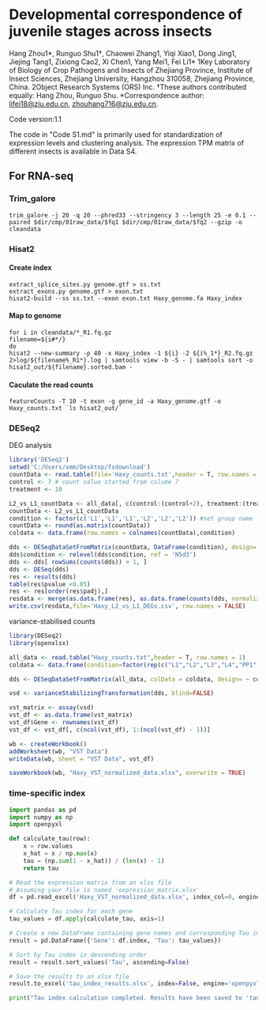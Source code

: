 # Developmental correspondence of juvenile stages across insects

Hang Zhou1*, Runguo Shu1†, Chaowei Zhang1, Yiqi Xiao1, Dong Jing1, Jiejing Tang1, Zixiong Cao2, Xi Chen1, Yang Mei1, Fei Li1*
1Key Laboratory of Biology of Crop Pathogens and Insects of Zhejiang Province, Institute of Insect Sciences, Zhejiang University, Hangzhou 310058, Zhejiang Province, China. 
2Object Research Systems (ORS) Inc. 
†These authors contributed equally: Hang Zhou, Runguo Shu. 
*Correspondence author: lifei18@zju.edu.cn, zhouhang716@zju.edu.cn.

Code version:1.1

The code in "Code S1.md" is primarily used for standardization of expression levels and clustering analysis. The expression TPM matrix of different insects is available in Data S4.

## For RNA-seq

### Trim_galore
```shell
trim_galore -j 20 -q 20 --phred33 --stringency 3 --length 25 -e 0.1 --paired $dir/cmp/01raw_data/$fq1 $dir/cmp/01raw_data/$fq2 --gzip -o cleandata

```
### Hisat2
#### Create index
```shell
extract_splice_sites.py genome.gtf > ss.txt
extract_exons.py genome.gtf > exon.txt
hisat2-build --ss ss.txt --exon exon.txt Haxy_genome.fa Haxy_index

```
#### Map to genome
```shell
for i in cleandata/*_R1.fq.gz   
filename=${i#*/}
do
hisat2 --new-summary -p 40 -x Haxy_index -1 ${i} -2 ${i%_1*}_R2.fq.gz 2>log/${filename%_R1*}.log | samtools view -b -S - | samtools sort -o hisat2_out/${filename}.sorted.bam -

```
#### Caculate the read counts
```shell
featureCounts -T 10 -t exon -g gene_id -a Haxy_genome.gtf -o Haxy_counts.txt `ls hisat2_out/`
```
### DESeq2
DEG analysis
```r
library('DESeq2')
setwd('C:/Users/xmm/Desktop/fsdownload')
countData <- read.table(file='Haxy_counts.txt',header = T, row.names = 1) 
control <- 7 # count value started from colume 7
treatment <- 10

L2_vs_L1_countData <- all_data[, c(control:(control+2), treatment:(treatment+2))]
countData <- L2_vs_L1_countData
condition <- factor(c('L1','L1','L1','L2','L2','L2')) #set group name
countData <- round(as.matrix(countData)) 
coldata <- data.frame(row.names = colnames(countData),condition)

dds <- DESeqDataSetFromMatrix(countData, DataFrame(condition), design= ~ condition)
dds$condition <- relevel(dds$condition, ref = 'N5d3')
dds <- dds[ rowSums(counts(dds)) > 1, ]
dds <- DESeq(dds)
res <- results(dds)
table(res$pvalue <0.05)
res <- res[order(res$padj),]
resdata <- merge(as.data.frame(res), as.data.frame(counts(dds, normalized=TRUE)),by='row.names',sort=FALSE)
write.csv(resdata,file='Haxy_L2_vs_L1_DEGs.csv', row.names = FALSE)
```
variance-stabilised counts
```r
library(DESeq2)
library(openxlsx)

all_data <- read.table("Haxy_counts.txt",header = T, row.names = 1)
coldata <- data.frame(condition=factor(rep(c("L1","L2","L3","L4","PP1","PP2","PP3","PP4","P1","P2","P3"), each=3)))

dds <- DESeqDataSetFromMatrix(all_data, colData = coldata, design= ~ condition)

vsd <- varianceStabilizingTransformation(dds, blind=FALSE)

vst_matrix <- assay(vsd)
vst_df <- as.data.frame(vst_matrix)
vst_df$Gene <- rownames(vst_df)
vst_df <- vst_df[, c(ncol(vst_df), 1:(ncol(vst_df) - 1))]

wb <- createWorkbook()
addWorksheet(wb, "VST Data")
writeData(wb, sheet = "VST Data", vst_df)

saveWorkbook(wb, "Haxy_VST_normalized_data.xlsx", overwrite = TRUE)

```
### time-specific index
```python
import pandas as pd
import numpy as np
import openpyxl

def calculate_tau(row):
    x = row.values
    x_hat = x / np.max(x)
    tau = (np.sum(1 - x_hat)) / (len(x) - 1)
    return tau

# Read the expression matrix from an xlsx file
# Assuming your file is named 'expression_matrix.xlsx'
df = pd.read_excel('Haxy_VST_normalized_data.xlsx', index_col=0, engine='openpyxl')

# Calculate Tau index for each gene
tau_values = df.apply(calculate_tau, axis=1)

# Create a new DataFrame containing gene names and corresponding Tau indices
result = pd.DataFrame({'Gene': df.index, 'Tau': tau_values})

# Sort by Tau index in descending order
result = result.sort_values('Tau', ascending=False)

# Save the results to an xlsx file
result.to_excel('tau_index_results.xlsx', index=False, engine='openpyxl')

print("Tau index calculation completed. Results have been saved to 'tau_index_results.xlsx'.")

```
